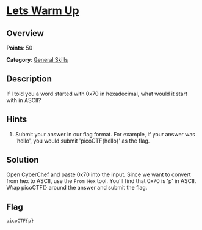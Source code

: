 # [Lets Warm Up](https://play.picoctf.org/practice/challenge/22?page=2)

## Overview

**Points**: 50

**Category**: [General Skills](../)

## Description

If I told you a word started with 0x70 in hexadecimal, what would it start with in ASCII? 

## Hints

1. Submit your answer in our flag format. For example, if your answer was 'hello', you would submit 'picoCTF{hello}' as the flag.

## Solution

Open [CyberChef](https://gchq.github.io/CyberChef/#recipe=From_Hex('Auto')&input=MHg3MA) and paste 0x70 into the input. Since we want to convert from hex to ASCII, use the `From Hex` tool. You'll find that 0x70 is 'p' in ASCII. Wrap picoCTF{} around the answer and submit the flag.

## Flag

`picoCTF{p}`